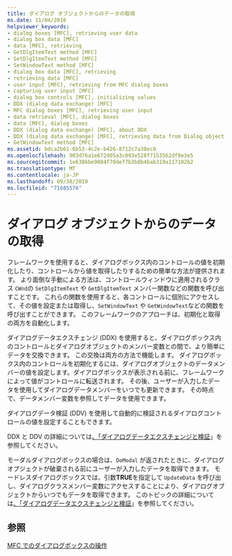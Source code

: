 ```yaml
---
title: ダイアログ オブジェクトからのデータの取得
ms.date: 11/04/2016
helpviewer_keywords:
- dialog boxes [MFC], retrieving user data
- dialog box data [MFC]
- data [MFC], retrieving
- GetDlgItemText method [MFC]
- SetDlgItemText method [MFC]
- SetWindowText method [MFC]
- dialog box data [MFC], retrieving
- retrieving data [MFC]
- user input [MFC], retrieving from MFC dialog boxes
- capturing user input [MFC]
- dialog box controls [MFC], initializing values
- DDX (dialog data exchange) [MFC]
- MFC dialog boxes [MFC], retrieving user input
- data retrieval [MFC], dialog boxes
- data [MFC], dialog boxes
- DDX (dialog data exchange) [MFC], about DDX
- DDX (dialog data exchange) [MFC], retrieving data from Dialog object
- GetWindowText method [MFC]
ms.assetid: bdca2b61-6b53-4c2e-b426-8712c7a38ec0
ms.openlocfilehash: 903d76a1e672d05a3c093e528f7153562df8e3e5
ms.sourcegitcommit: 1e6386be9084f70def7b3b8b4bab319a117102b2
ms.translationtype: MT
ms.contentlocale: ja-JP
ms.lasthandoff: 09/30/2019
ms.locfileid: "71685576"
---
```

# <a name="retrieving-data-from-the-dialog-object"></a>ダイアログ オブジェクトからのデータの取得

フレームワークを使用すると、ダイアログボックス内のコントロールの値を初期化したり、コントロールから値を取得したりするための簡単な方法が提供されます。 より面倒な手動による方法は、コントロールウィンドウに適用されるクラス `CWnd`の `SetDlgItemText` や `GetDlgItemText` メンバー関数などの関数を呼び出すことです。 これらの関数を使用すると、各コントロールに個別にアクセスして、その値を設定または取得し、`SetWindowText` や `GetWindowText`などの関数を呼び出すことができます。 このフレームワークのアプローチは、初期化と取得の両方を自動化します。

ダイアログデータエクスチェンジ (DDX) を使用すると、ダイアログボックス内のコントロールとダイアログオブジェクトのメンバー変数との間で、より簡単にデータを交換できます。 この交換は両方の方法で機能します。 ダイアログボックス内のコントロールを初期化するには、ダイアログオブジェクトのデータメンバーの値を設定します。ダイアログボックスが表示される前に、フレームワークによって値がコントロールに転送されます。 その後、ユーザーが入力したデータを使用してダイアログデータメンバーをいつでも更新できます。 その時点で、データメンバー変数を参照してデータを使用できます。

ダイアログデータ検証 (DDV) を使用して自動的に検証されるダイアログコントロールの値を設定することもできます。

DDX と DDV の詳細については[、「ダイアログデータエクスチェンジと検証](../mfc/dialog-data-exchange-and-validation.md)」を参照してください。

モーダルダイアログボックスの場合は、`DoModal` が返されたときに、ダイアログオブジェクトが破棄される前にユーザーが入力したデータを取得できます。 モードレスダイアログボックスでは、引数**TRUE**を指定して `UpdateData` を呼び出し、ダイアログクラスメンバー変数にアクセスすることにより、ダイアログオブジェクトからいつでもデータを取得できます。 このトピックの詳細については[、「ダイアログデータエクスチェンジと検証](../mfc/dialog-data-exchange-and-validation.md)」を参照してください。

## <a name="see-also"></a>参照

[MFC でのダイアログボックスの操作](../mfc/life-cycle-of-a-dialog-box.md)
